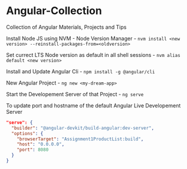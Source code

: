 # Angular-Collection

Collection of Angular Materials, Projects and Tips

Install Node JS using NVM - Node Version Manager - `nvm install <new version> --reinstall-packages-from=<oldversion>`

Set currect LTS Node version as default in all shell sessions - `nvm alias default <new version>`

Install and Update Angular Cli - `npm install -g @angular/cli`

New Angular Project - `ng new <my-dream-app>`

Start the Developement Server of that Project - `ng serve`

To update port and hostname of the default Angular Live Developement Server

```json
"serve": {
  "builder": "@angular-devkit/build-angular:dev-server",
  "options": {
    "browserTarget": "Assignment1ProductList:build",
    "host": "0.0.0.0",
    "port": 8080
  }
}
```

